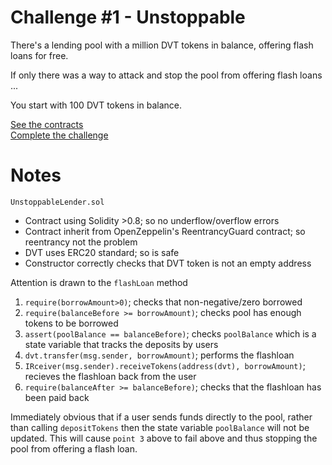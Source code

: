 # Challenge #1 - Unstoppable
There's a lending pool with a million DVT tokens in balance, offering flash loans for free.

If only there was a way to attack and stop the pool from offering flash loans ...

You start with 100 DVT tokens in balance.

[See the contracts](https://github.com/nicolasgarcia214/damn-vulnerable-defi-foundry/tree/master/src/Contracts/unstoppable)
<br/>
[Complete the challenge](https://github.com/nicolasgarcia214/damn-vulnerable-defi-foundry/blob/master/test/Levels/unstoppable/Unstoppable.t.sol)

# Notes

`UnstoppableLender.sol`

- Contract using Solidity >0.8; so no underflow/overflow errors
- Contract inherit from OpenZeppelin's ReentrancyGuard contract; so reentrancy not the problem
- DVT uses ERC20 standard; so is safe
- Constructor correctly checks that DVT token is not an empty address

Attention is drawn to the `flashLoan` method
1. `require(borrowAmount>0)`; checks that non-negative/zero borrowed
2. `require(balanceBefore >= borrowAmount)`; checks pool has enough tokens to be borrowed
3. `assert(poolBalance == balanceBefore)`; checks `poolBalance` which is a state variable that tracks the deposits by users
4. `dvt.transfer(msg.sender, borrowAmount)`; performs the flashloan
5. `IRceiver(msg.sender).receiveTokens(address(dvt), borrowAmount)`; recieves the flashloan back from the user
6. `require(balanceAfter >= balanceBefore)`; checks that the flashloan has been paid back

Immediately obvious that if a user sends funds directly to the pool, rather than calling `depositTokens` then the state variable `poolBalance` will not be updated. This will cause `point 3` above to fail above and thus stopping the pool from offering a flash loan.
